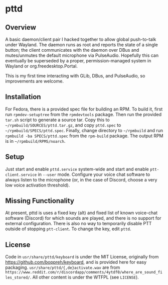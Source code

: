 # pttd

## Overview

A basic daemon/client pair I hacked together to allow global push-to-talk under Wayland. The daemon runs as root and reports the state of a single button; the client communicates with the daemon over DBus and mutes/unmutes the default microphone via PulseAudio. Hopefully this can eventually be superseded by a proper, permission-managed system in Wayland or org.freedesktop.Portal.

This is my first time interacting with GLib, DBus, and PulseAudio, so improvements are welcome.


## Installation

For Fedora, there is a provided spec file for building an RPM. To build it, first run `rpmdev-setuptree` from the `rpmdevtools` package. Then run the provided `tar.sh` script to generate a source tar. Copy this to `~/rpmbuild/SOURCES/pttd.tar.gz`, and copy `pttd.spec` to `~/rpmbuild/SPECS/pttd.spec`. Finally, change directory to `~/rpmbuild` and run `rpmbuild -ba SPECS/pttd.spec` from the `rpm-build` package. The output RPM is in `~/rpmbuild/RPMS/noarch`.

## Setup

Just start and enable `pttd.service` system-wide and start and enable `ptt-client.service` in `--user` mode. Configure your voice chat software to always listen to the microphone (or, in the case of Discord, choose a very low voice activation threshold).

## Missing Functionality

At present, pttd is uses a fixed key (alt) and fixed list of known voice-chat software (Discord) for which sounds are played, and there is no support for external configuration. There is also no way to temporarily disable PTT outside of stopping `ptt-client`. To change the key, edit `pttd`.

## License

Code in `usr/share/pttd/keyboard` is under the MIT License, originally from https://github.com/boppreh/keyboard, and is provided here for easy packaging. `usr/share/pttd/{,de}activate.wav` are from `https://www.reddit.com/r/discordapp/comments/4ytdf0/where_are_sound_files_stored/`. All other content is under the WTFPL (see `LICENSE`).
